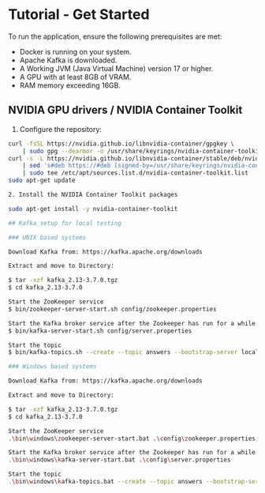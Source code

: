 # Tutorial - Get Started

To run the application, ensure the following prerequisites are met:

- Docker is running on your system.
- Apache Kafka is downloaded.
- A Working JVM (Java Virtual Machine) version 17 or higher.
- A GPU with at least 8GB of VRAM.
- RAM memory exceeding 16GB.

## NVIDIA GPU drivers / NVIDIA Container Toolkit

1. Configure the repository:

```bash
curl -fsSL https://nvidia.github.io/libnvidia-container/gpgkey \
    | sudo gpg --dearmor -o /usr/share/keyrings/nvidia-container-toolkit-keyring.gpg
curl -s -L https://nvidia.github.io/libnvidia-container/stable/deb/nvidia-container-toolkit.list \
    | sed 's#deb https://#deb [signed-by=/usr/share/keyrings/nvidia-container-toolkit-keyring.gpg] https://#g' \
    | sudo tee /etc/apt/sources.list.d/nvidia-container-toolkit.list
sudo apt-get update

2. Install the NVIDIA Container Toolkit packages

sudo apt-get install -y nvidia-container-toolkit

## Kafka setup for local testing

### UNIX based systems

Download Kafka from: https://kafka.apache.org/downloads

Extract and move to Directory:

$ tar -xzf kafka_2.13-3.7.0.tgz
$ cd kafka_2.13-3.7.0

Start the ZooKeeper service
$ bin/zookeeper-server-start.sh config/zookeeper.properties

Start the Kafka broker service after the Zookeeper has run for a while.
$ bin/kafka-server-start.sh config/server.properties

Start the topic
$ bin/kafka-topics.sh --create --topic answers --bootstrap-server localhost:9092

### Windows based systems

Download Kafka from: https://kafka.apache.org/downloads

Extract and move to Directory:

$ tar -xzf kafka_2.13-3.7.0.tgz
$ cd kafka_2.13-3.7.0

Start the ZooKeeper service
.\bin\windows\zookeeper-server-start.bat .\config\zookeeper.properties

Start the Kafka broker service after the Zookeeper has run for a while.
.\bin\windows\kafka-server-start.bat .\config\server.properties

Start the topic
.\bin\windows\kafka-topics.bat --create --topic answers --bootstrap-server localhost:9092

